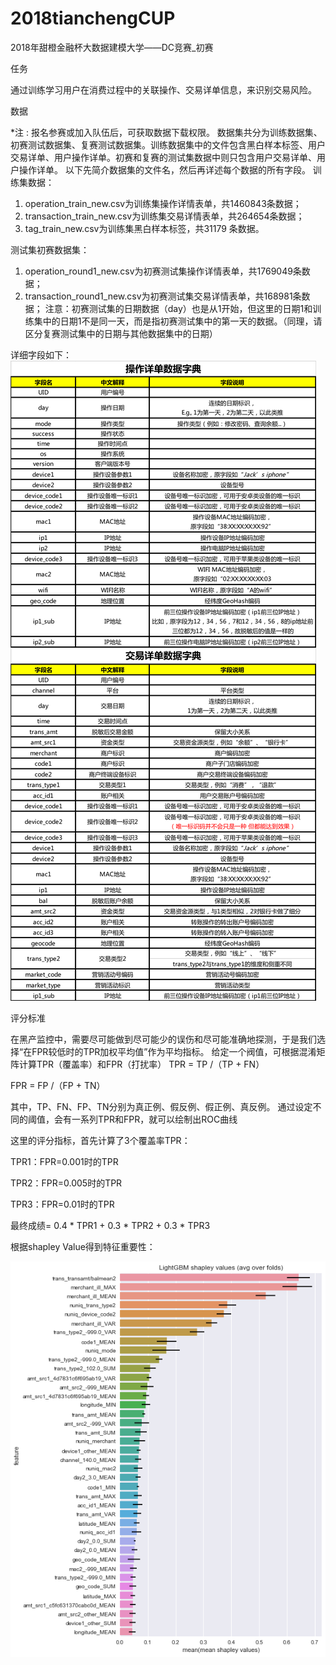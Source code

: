 # 2018tianchengCUP
2018年甜橙金融杯大数据建模大学——DC竞赛_初赛

任务

通过训练学习用户在消费过程中的关联操作、交易详单信息，来识别交易风险。      



数据

*注 : 报名参赛或加入队伍后，可获取数据下载权限。
数据集共分为训练数据集、初赛测试数据集、复赛测试数据集。训练数据集中的文件包含黑白样本标签、用户交易详单、用户操作详单。初赛和复赛的测试集数据中则只包含用户交易详单、用户操作详单。
以下先简介数据集的文件名，然后再详述每个数据的所有字段。
 训练集数据：
1.	operation_train_new.csv为训练集操作详情表单，共1460843条数据；
2.	transaction_train_new.csv为训练集交易详情表单，共264654条数据；
3.	tag_train_new.csv为训练集黑白样本标签，共31179 条数据。

测试集初赛数据集：
1.	operation_round1_new.csv为初赛测试集操作详情表单，共1769049条数据；
2.	transaction_round1_new.csv为初赛测试集交易详情表单，共168981条数据；
注意：初赛测试集的日期数据（day）也是从1开始，但这里的日期1和训练集中的日期1不是同一天，而是指初赛测试集中的第一天的数据。（同理，请区分复赛测试集中的日期与其他数据集中的日期）

详细字段如下：
![详细字段如下：](https://github.com/626607233/2018tianchengCUP/blob/master/交易详单数据字典.png)

评分标准

在黑产监控中，需要尽可能做到尽可能少的误伤和尽可能准确地探测，于是我们选择“在FPR较低时的TPR加权平均值”作为平均指标。
给定一个阀值，可根据混淆矩阵计算TPR（覆盖率）和FPR（打扰率）
TPR = TP /（TP + FN）

FPR = FP /（FP + TN）

其中，TP、FN、FP、TN分别为真正例、假反例、假正例、真反例。
通过设定不同的阈值，会有一系列TPR和FPR，就可以绘制出ROC曲线

这里的评分指标，首先计算了3个覆盖率TPR：

TPR1：FPR=0.001时的TPR

TPR2：FPR=0.005时的TPR

TPR3：FPR=0.01时的TPR

最终成绩= 0.4 * TPR1 + 0.3 * TPR2 + 0.3 * TPR3

根据shapley Value得到特征重要性：

![shapley Value:](https://github.com/626607233/2018tianchengCUP/blob/master/lgbm_shapley_values_10_5.png)
